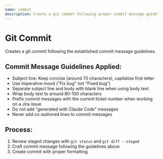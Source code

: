 ```yaml
---
name: commit
description: Create a git commit following proper commit message guidelines
---
```


# Git Commit

Creates a git commit following the established commit message guidelines.

## Commit Message Guidelines Applied:
- Subject line: Keep concise (around 70 characters), capitalize first letter
- Use imperative mood ("Fix bug" not "Fixed bug")  
- Separate subject line and body with blank line when using body text
- Wrap body text to around 80-100 characters
- Prefix commit messages with the current ticket number when working on a Jira issue
- Do not add "generated with Claude Code" messages
- Never add co-authored lines to commit messages

## Process:
1. Review staged changes with `git status` and `git diff --staged`
2. Craft commit message following the guidelines above
3. Create commit with proper formatting
